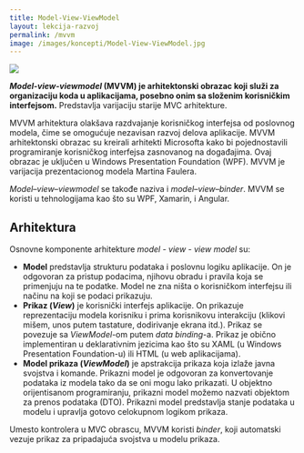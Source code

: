 ```yaml
---
title: Model-View-ViewModel
layout: lekcija-razvoj
permalink: /mvvm
image: /images/koncepti/Model-View-ViewModel.jpg
---
```


![]({{page.image}})

***Model-view-viewmodel* (MVVM) je arhitektonski obrazac koji služi za organizaciju koda u aplikacijama, posebno onim sa složenim korisničkim interfejsom.** Predstavlja varijaciju starije MVC arhitekture.

MVVM arhitektura olakšava razdvajanje korisničkog interfejsa od poslovnog modela, čime se omogućuje nezavisan razvoj delova aplikacije. MVVM arhitektonski obrazac su kreirali arhitekti Microsofta kako bi pojednostavili programiranje korisničkog interfejsa zasnovanog na događajima. Ovaj obrazac je uključen u Windows Presentation Foundation (WPF). MVVM je varijacija prezentacionog modela Martina Faulera. 

*Model–view–viewmodel* se takođe naziva i *model–view–binder*. MVVM se koristi u tehnologijama kao što su WPF, Xamarin, i Angular.

## Arhitektura

Osnovne komponente arhitekture *model - view - view model* su:
- **Model** predstavlja strukturu podataka i poslovnu logiku aplikacije. On je odgovoran za pristup podacima, njihovu obradu i pravila koja se primenjuju na te podatke. Model ne zna ništa o korisničkom interfejsu ili načinu na koji se podaci prikazuju.
- **Prikaz (*View*)** je korisnički interfejs aplikacije. On prikazuje reprezentaciju modela korisniku i prima korisnikovu interakciju (klikovi mišem, unos putem tastature, dodirivanje ekrana itd.). Prikaz se povezuje sa *ViewModel*-om putem *data binding*-a. Prikaz je obično implementiran u deklarativnim jezicima kao što su XAML (u Windows Presentation Foundation-u) ili HTML (u web aplikacijama). 
- **Model prikaza (*ViewModel*)** je apstrakcija prikaza koja izlaže javna svojstva i komande. Prikazni model je odgovoran za konvertovanje podataka iz modela tako da se oni mogu lako prikazati. U objektno orijentisanom programiranju, prikazni model možemo nazvati objektom za prenos podataka (DTO). Prikazni model predstavlja stanje podataka u modelu i upravlja gotovo celokupnom logikom prikaza. 

Umesto kontrolera u MVC obrascu, MVVM koristi *binder*, koji automatski vezuje prikaz za pripadajuća svojstva u modelu prikaza. 
